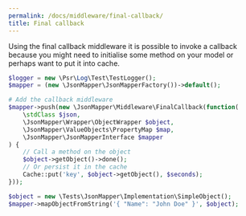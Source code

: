 ```yaml
---
permalink: /docs/middleware/final-callback/  
title: Final callback  
---
```


Using the final callback middleware it is possible to invoke a callback because you might need to initialise some method on your model or perhaps want to put it into cache.

```php
$logger = new \Psr\Log\Test\TestLogger();
$mapper = (new \JsonMapper\JsonMapperFactory())->default();

# Add the callback middleware
$mapper->push(new \JsonMapper\Middleware\FinalCallback(function(
    \stdClass $json,
    \JsonMapper\Wrapper\ObjectWrapper $object,
    \JsonMapper\ValueObjects\PropertyMap $map,
    \JsonMapper\JsonMapperInterface $mapper
) {
    // Call a method on the object
    $object->getObject()->done();
    // Or persist it in the cache
    Cache::put('key', $object->getObject(), $seconds);
}));

$object = new \Tests\JsonMapper\Implementation\SimpleObject();
$mapper->mapObjectFromString('{ "Name": "John Doe" }', $object);
``` 
